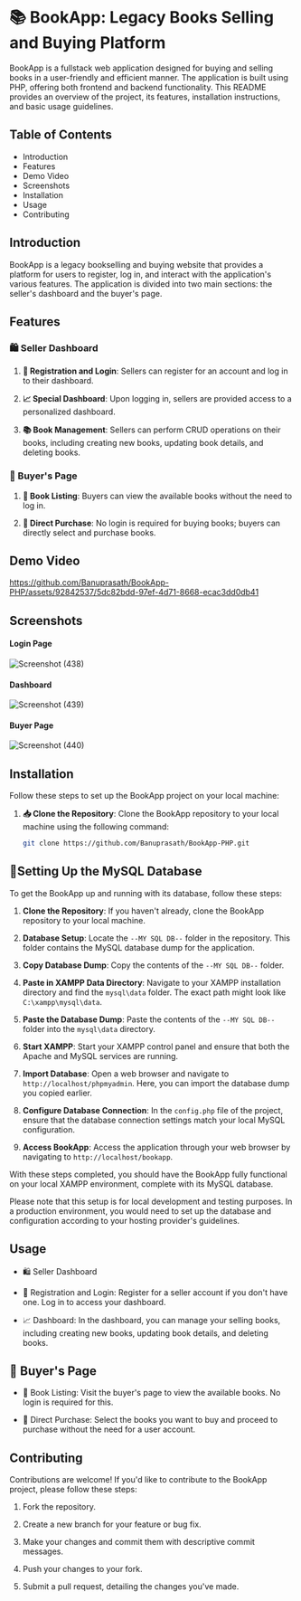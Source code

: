 # 📚 BookApp: Legacy Books Selling and Buying Platform

BookApp is a fullstack web application designed for buying and selling books in a user-friendly and efficient manner. The application is built using PHP, offering both frontend and backend functionality. This README provides an overview of the project, its features, installation instructions, and basic usage guidelines.

## Table of Contents

- Introduction
- Features
- Demo Video
- Screenshots
- Installation
- Usage
- Contributing


## Introduction

BookApp is a legacy bookselling and buying website that provides a platform for users to register, log in, and interact with the application's various features. The application is divided into two main sections: the seller's dashboard and the buyer's page.

## Features

### 🛍️ Seller Dashboard

1. **📝 Registration and Login**: Sellers can register for an account and log in to their dashboard.

2. **📈 Special Dashboard**: Upon logging in, sellers are provided access to a personalized dashboard.

3. **📚 Book Management**: Sellers can perform CRUD operations on their books, including creating new books, updating book details, and deleting books.



### 📖 Buyer's Page

1. **📜 Book Listing**: Buyers can view the available books without the need to log in.

2. **🛒 Direct Purchase**: No login is required for buying books; buyers can directly select and purchase books.

## Demo Video



https://github.com/Banuprasath/BookApp-PHP/assets/92842537/5dc82bdd-97ef-4d71-8668-ecac3dd0db41


## Screenshots
#### Login Page
![Screenshot (438)](https://github.com/Banuprasath/BookApp-PHP/assets/92842537/840a75e1-8853-454e-9f3b-bf08836006da)
#### Dashboard
![Screenshot (439)](https://github.com/Banuprasath/BookApp-PHP/assets/92842537/2a36e1a9-1a34-48de-b90d-c12c9eb2382c)
#### Buyer Page
![Screenshot (440)](https://github.com/Banuprasath/BookApp-PHP/assets/92842537/5767c6b4-7a1d-46b9-9621-0f468f965377)


## Installation

Follow these steps to set up the BookApp project on your local machine:

1. **📥 Clone the Repository**: Clone the BookApp repository to your local machine using the following command:
   
   ```bash
   git clone https://github.com/Banuprasath/BookApp-PHP.git

   
## 🚩Setting Up the MySQL Database
To get the BookApp up and running with its database, follow these steps:

1. **Clone the Repository**: If you haven't already, clone the BookApp repository to your local machine.

2. **Database Setup**: Locate the `--MY SQL DB--` folder in the repository. This folder contains the MySQL database dump for the application.

3. **Copy Database Dump**: Copy the contents of the `--MY SQL DB--` folder.

4. **Paste in XAMPP Data Directory**: Navigate to your XAMPP installation directory and find the `mysql\data` folder. The exact path might look like `C:\xampp\mysql\data`.

5. **Paste the Database Dump**: Paste the contents of the `--MY SQL DB--` folder into the `mysql\data` directory.

6. **Start XAMPP**: Start your XAMPP control panel and ensure that both the Apache and MySQL services are running.

7. **Import Database**: Open a web browser and navigate to `http://localhost/phpmyadmin`. Here, you can import the database dump you copied earlier.

8. **Configure Database Connection**: In the `config.php` file of the project, ensure that the database connection settings match your local MySQL configuration.

9. **Access BookApp**: Access the application through your web browser by navigating to `http://localhost/bookapp`.

With these steps completed, you should have the BookApp fully functional on your local XAMPP environment, complete with its MySQL database.


Please note that this setup is for local development and testing purposes. In a production environment, you would need to set up the database and configuration according to your hosting provider's guidelines.




## Usage
- 🛍️ Seller Dashboard
- 📝 Registration and Login: Register for a seller account if you don't have one. Log in to access your dashboard.

- 📈 Dashboard: In the dashboard, you can manage your selling books, including creating new books, updating book details, and deleting books.



## 📖 Buyer's Page
- 📜 Book Listing: Visit the buyer's page to view the available books. No login is required for this.

- 🛒 Direct Purchase: Select the books you want to buy and proceed to purchase without the need for a user account.

## Contributing
Contributions are welcome! If you'd like to contribute to the BookApp project, please follow these steps:

1. Fork the repository.

2. Create a new branch for your feature or bug fix.

3. Make your changes and commit them with descriptive commit messages.

4. Push your changes to your fork.

5. Submit a pull request, detailing the changes you've made.
